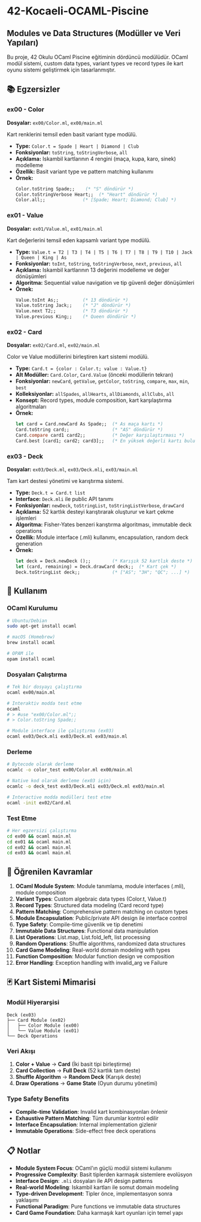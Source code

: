 # 42-Kocaeli-OCAML-Piscine

## Modules ve Data Structures (Modüller ve Veri Yapıları)

Bu proje, 42 Okulu OCaml Piscine eğitiminin dördüncü modülüdür. OCaml modül sistemi, custom data types, variant types ve record types ile kart oyunu sistemi geliştirmek için tasarlanmıştır.

## 📚 Egzersizler

### ex00 - Color

**Dosyalar:** `ex00/Color.ml`, `ex00/main.ml`

Kart renklerini temsil eden basit variant type modülü.

- **Type:** `Color.t = Spade | Heart | Diamond | Club`
- **Fonksiyonlar:** `toString`, `toStringVerbose`, `all`
- **Açıklama:** Iskambil kartlarının 4 rengini (maça, kupa, karo, sinek) modelleme
- **Özellik:** Basit variant type ve pattern matching kullanımı
- **Örnek:**
  ```ocaml
  Color.toString Spade;;    (* "S" döndürür *)
  Color.toStringVerbose Heart;;  (* "Heart" döndürür *)
  Color.all;;              (* [Spade; Heart; Diamond; Club] *)
  ```

### ex01 - Value

**Dosyalar:** `ex01/Value.ml`, `ex01/main.ml`

Kart değerlerini temsil eden kapsamlı variant type modülü.

- **Type:** `Value.t = T2 | T3 | T4 | T5 | T6 | T7 | T8 | T9 | T10 | Jack | Queen | King | As`
- **Fonksiyonlar:** `toInt`, `toString`, `toStringVerbose`, `next`, `previous`, `all`
- **Açıklama:** Iskambil kartlarının 13 değerini modelleme ve değer dönüşümleri
- **Algoritma:** Sequential value navigation ve tip güvenli değer dönüşümleri
- **Örnek:**
  ```ocaml
  Value.toInt As;;         (* 13 döndürür *)
  Value.toString Jack;;    (* "J" döndürür *)
  Value.next T2;;          (* T3 döndürür *)
  Value.previous King;;    (* Queen döndürür *)
  ```

### ex02 - Card

**Dosyalar:** `ex02/Card.ml`, `ex02/main.ml`

Color ve Value modüllerini birleştiren kart sistemi modülü.

- **Type:** `Card.t = {color : Color.t; value : Value.t}`
- **Alt Modüller:** `Card.Color`, `Card.Value` (önceki modüllerin tekrarı)
- **Fonksiyonlar:** `newCard`, `getValue`, `getColor`, `toString`, `compare`, `max`, `min`, `best`
- **Kolleksiyonlar:** `allSpades`, `allHearts`, `allDiamonds`, `allClubs`, `all`
- **Konsept:** Record types, module composition, kart karşılaştırma algoritmaları
- **Örnek:**
  ```ocaml
  let card = Card.newCard As Spade;;  (* As maça kartı *)
  Card.toString card;;                (* "AS" döndürür *)
  Card.compare card1 card2;;          (* Değer karşılaştırması *)
  Card.best [card1; card2; card3];;   (* En yüksek değerli kartı bulur *)
  ```

### ex03 - Deck

**Dosyalar:** `ex03/Deck.ml`, `ex03/Deck.mli`, `ex03/main.ml`

Tam kart destesi yönetimi ve karıştırma sistemi.

- **Type:** `Deck.t = Card.t list`
- **Interface:** `Deck.mli` ile public API tanımı
- **Fonksiyonlar:** `newDeck`, `toStringList`, `toStringListVerbose`, `drawCard`
- **Açıklama:** 52 kartlık desteyi karıştırarak oluşturur ve kart çekme işlemleri
- **Algoritma:** Fisher-Yates benzeri karıştırma algoritması, immutable deck operations
- **Özellik:** Module interface (.mli) kullanımı, encapsulation, random deck generation
- **Örnek:**
  ```ocaml
  let deck = Deck.newDeck ();;        (* Karışık 52 kartlık deste *)
  let (card, remaining) = Deck.drawCard deck;;  (* Kart çek *)
  Deck.toStringList deck;;            (* ["AS"; "3H"; "QC"; ...] *)
  ```

## 🔧 Kullanım

### OCaml Kurulumu

```bash
# Ubuntu/Debian
sudo apt-get install ocaml

# macOS (Homebrew)
brew install ocaml

# OPAM ile
opam install ocaml
```

### Dosyaları Çalıştırma

```bash
# Tek bir dosyayı çalıştırma
ocaml ex00/main.ml

# Interaktiv modda test etme
ocaml
# > #use "ex00/Color.ml";;
# > Color.toString Spade;;

# Module interface ile çalıştırma (ex03)
ocaml ex03/Deck.mli ex03/Deck.ml ex03/main.ml
```

### Derleme

```bash
# Bytecode olarak derleme
ocamlc -o color_test ex00/Color.ml ex00/main.ml

# Native kod olarak derleme (ex03 için)
ocamlc -o deck_test ex03/Deck.mli ex03/Deck.ml ex03/main.ml

# Interactive modda modülleri test etme
ocaml -init ex02/Card.ml
```

### Test Etme

```bash
# Her egzersizi çalıştırma
cd ex00 && ocaml main.ml
cd ex01 && ocaml main.ml
cd ex02 && ocaml main.ml
cd ex03 && ocaml main.ml
```

## 🎯 Öğrenilen Kavramlar

1. **OCaml Module System**: Module tanımlama, module interfaces (.mli), module composition
2. **Variant Types**: Custom algebraic data types (Color.t, Value.t)
3. **Record Types**: Structured data modeling (Card record type)
4. **Pattern Matching**: Comprehensive pattern matching on custom types
5. **Module Encapsulation**: Public/private API design ile interface control
6. **Type Safety**: Compile-time güvenlik ve tip denetimi
7. **Immutable Data Structures**: Functional data manipulation
8. **List Operations**: List.map, List.fold_left, list processing
9. **Random Operations**: Shuffle algorithms, randomized data structures
10. **Card Game Modeling**: Real-world domain modeling with types
11. **Function Composition**: Modular function design ve composition
12. **Error Handling**: Exception handling with invalid_arg ve Failure

## 🃏 Kart Sistemi Mimarisi

### Modül Hiyerarşisi

```
Deck (ex03)
├── Card Module (ex02)
│   ├── Color Module (ex00)
│   └── Value Module (ex01)
└── Deck Operations
```

### Veri Akışı

1. **Color + Value** → **Card** (İki basit tipi birleştirme)
2. **Card Collection** → **Full Deck** (52 kartlık tam deste)
3. **Shuffle Algorithm** → **Random Deck** (Karışık deste)
4. **Draw Operations** → **Game State** (Oyun durumu yönetimi)

### Type Safety Benefits

- **Compile-time Validation**: Invalid kart kombinasyonları önlenir
- **Exhaustive Pattern Matching**: Tüm durumlar kontrol edilir
- **Interface Encapsulation**: Internal implementation gizlenir
- **Immutable Operations**: Side-effect free deck operations

## 📋 Notlar

- **Module System Focus**: OCaml'ın güçlü modül sistemi kullanımı
- **Progressive Complexity**: Basit tiplerden karmaşık sistemlere evolüsyon
- **Interface Design**: `.mli` dosyaları ile API design patterns
- **Real-world Modeling**: Iskambil kartları ile somut domain modeling
- **Type-driven Development**: Tipler önce, implementasyon sonra yaklaşımı
- **Functional Paradigm**: Pure functions ve immutable data structures
- **Card Game Foundation**: Daha karmaşık kart oyunları için temel yapı
